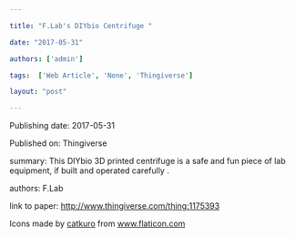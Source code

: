 ---
title: "F.Lab's DIYbio Centrifuge "
date: "2017-05-31"
authors: ['admin']
tags:  ['Web Article', 'None', 'Thingiverse']
layout: "post"
---
Publishing date: 2017-05-31

Published on: Thingiverse

summary: This DIYbio 3D printed centrifuge is a safe and fun piece of lab equipment, if built and operated carefully . 

authors: F.Lab 

link to paper: http://www.thingiverse.com/thing:1175393

Icons made by <a href="https://www.flaticon.com/free-icon/bookshelves_3576884" title="catkuro">catkuro</a> from <a href="https://www.flaticon.com/" title="Flaticon"> www.flaticon.com</a>